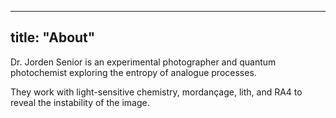 
---
title: "About"
---

Dr. Jorden Senior is an experimental photographer and quantum photochemist exploring the entropy of analogue processes.

They work with light-sensitive chemistry, mordançage, lith, and RA4 to reveal the instability of the image.

